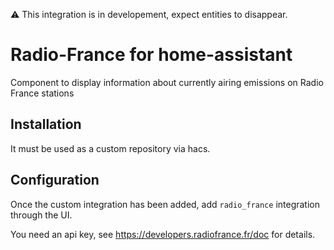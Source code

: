 ⚠️  This integration is in developement, expect entities to disappear.


# Radio-France for home-assistant

Component to display information about currently airing emissions on Radio France stations

## Installation

It must be used as a custom repository via hacs.

## Configuration

Once the custom integration has been added, add `radio_france` integration through the UI.

You need an api key, see https://developers.radiofrance.fr/doc for details.
